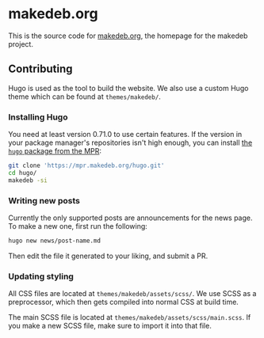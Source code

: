 # makedeb.org
This is the source code for [makedeb.org](https://makedeb.org), the homepage for the makedeb project.

## Contributing
Hugo is used as the tool to build the website. We also use a custom Hugo theme which can be found at `themes/makedeb/`.

### Installing Hugo
You need at least version 0.71.0 to use certain features. If the version in your package manager's repositories isn't high enough, you can install [the `hugo` package from the MPR](https://mpr.makedeb.org/packages/hugo):

```sh
git clone 'https://mpr.makedeb.org/hugo.git'
cd hugo/
makedeb -si
```

### Writing new posts
Currently the only supported posts are announcements for the news page. To make a new one, first run the following:

```sh
hugo new news/post-name.md
```

Then edit the file it generated to your liking, and submit a PR.

### Updating styling
All CSS files are located at `themes/makedeb/assets/scss/`. We use SCSS as a preprocessor, which then gets compiled into normal CSS at build time.

The main SCSS file is located at `themes/makedeb/assets/scss/main.scss`. If you make a new SCSS file, make sure to import it into that file.
